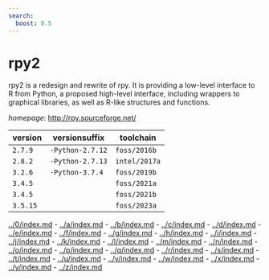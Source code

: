 ```yaml
---
search:
  boost: 0.5
---
```

# rpy2

rpy2 is a redesign and rewrite of rpy. It is providing a low-level  interface to R from Python, a proposed high-level interface, including wrappers to  graphical libraries, as well as R-like structures and functions.

*homepage*: <http://rpy.sourceforge.net/>

version | versionsuffix | toolchain
--------|---------------|----------
``2.7.9`` | ``-Python-2.7.12`` | ``foss/2016b``
``2.8.2`` | ``-Python-2.7.13`` | ``intel/2017a``
``3.2.6`` | ``-Python-3.7.4`` | ``foss/2019b``
``3.4.5`` |  | ``foss/2021a``
``3.4.5`` |  | ``foss/2021b``
``3.5.15`` |  | ``foss/2023a``

[../0/index.md](0) - [../a/index.md](a) - [../b/index.md](b) - [../c/index.md](c) - [../d/index.md](d) - [../e/index.md](e) - [../f/index.md](f) - [../g/index.md](g) - [../h/index.md](h) - [../i/index.md](i) - [../j/index.md](j) - [../k/index.md](k) - [../l/index.md](l) - [../m/index.md](m) - [../n/index.md](n) - [../o/index.md](o) - [../p/index.md](p) - [../q/index.md](q) - [../r/index.md](r) - [../s/index.md](s) - [../t/index.md](t) - [../u/index.md](u) - [../v/index.md](v) - [../w/index.md](w) - [../x/index.md](x) - [../y/index.md](y) - [../z/index.md](z)

